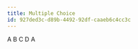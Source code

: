```yaml
---
title: Multiple Choice
id: 927ded3c-d89b-4492-92df-caaeb6c4cc3c
---
```


<Intro>
A B C D A
</Intro>

<MultipleChoiceQuestionWrapper />